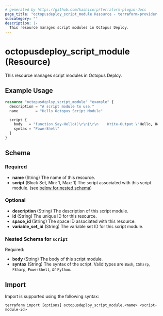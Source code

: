 ```yaml
---
# generated by https://github.com/hashicorp/terraform-plugin-docs
page_title: "octopusdeploy_script_module Resource - terraform-provider-octopusdeploy"
subcategory: ""
description: |-
  This resource manages script modules in Octopus Deploy.
---
```


# octopusdeploy_script_module (Resource)

This resource manages script modules in Octopus Deploy.

## Example Usage

```terraform
resource "octopusdeploy_script_module" "example" {
  description = "A script module to use."
  name        = "Hello Octopus Script Module"

  script {
    body   = "function Say-Hello()\r\n{\r\n    Write-Output \"Hello, Octopus!\"\r\n}\r\n"
    syntax = "PowerShell"
  }
}
```

<!-- schema generated by tfplugindocs -->
## Schema

### Required

- **name** (String) The name of this resource.
- **script** (Block Set, Min: 1, Max: 1) The script associated with this script module. (see [below for nested schema](#nestedblock--script))

### Optional

- **description** (String) The description of this script module.
- **id** (String) The unique ID for this resource.
- **space_id** (String) The space ID associated with this resource.
- **variable_set_id** (String) The variable set ID for this script module.

<a id="nestedblock--script"></a>
### Nested Schema for `script`

Required:

- **body** (String) The body of this script module.
- **syntax** (String) The syntax of the script. Valid types are `Bash`, `CSharp`, `FSharp`, `PowerShell`, or `Python`.

## Import

Import is supported using the following syntax:

```shell
terraform import [options] octopusdeploy_script_module.<name> <script-module-id>
```
